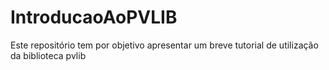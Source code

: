# IntroducaoAoPVLIB
Este repositório tem por objetivo apresentar um breve tutorial de utilização da biblioteca pvlib

